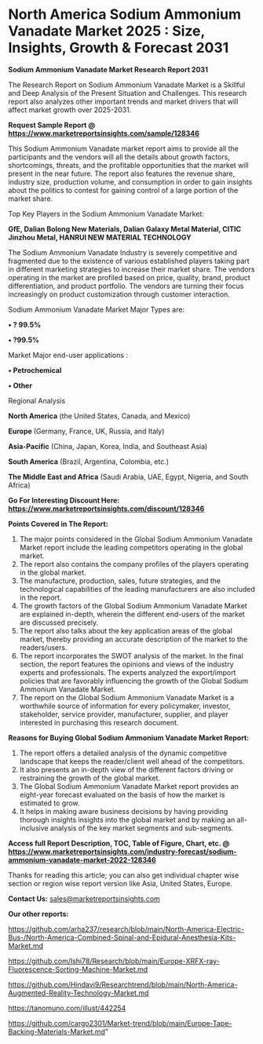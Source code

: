 # North America Sodium Ammonium Vanadate Market 2025 : Size, Insights, Growth & Forecast 2031

<strong>Sodium Ammonium Vanadate Market Research Report 2031</strong>

The Research Report on Sodium Ammonium Vanadate Market is a Skillful and Deep Analysis of the Present Situation and Challenges. This research report also analyzes other important trends and market drivers that will affect market growth over 2025-2031.

<strong>Request Sample Report @ <a href=https://www.marketreportsinsights.com/sample/128346>https://www.marketreportsinsights.com/sample/128346</a></strong>

This Sodium Ammonium Vanadate market report aims to provide all the participants and the vendors will all the details about growth factors, shortcomings, threats, and the profitable opportunities that the market will present in the near future. The report also features the revenue share, industry size, production volume, and consumption in order to gain insights about the politics to contest for gaining control of a large portion of the market share.

Top Key Players in the Sodium Ammonium Vanadate Market:

<strong>GfE, Dalian Bolong New Materials, Dalian Galaxy Metal Material, CITIC Jinzhou Metal, HANRUI NEW MATERIAL TECHNOLOGY</strong>

The Sodium Ammonium Vanadate Industry is severely competitive and fragmented due to the existence of various established players taking part in different marketing strategies to increase their market share. The vendors operating in the market are profiled based on price, quality, brand, product differentiation, and product portfolio. The vendors are turning their focus increasingly on product customization through customer interaction.

Sodium Ammonium Vanadate Market Major Types are:

<strong>• ? 99.5%

• ?99.5%</strong>

Market Major end-user applications :

<strong>• Petrochemical

• Other</strong>

Regional Analysis

</u><strong><b>North America</b></strong> (the United States, Canada, and Mexico)

<strong><b>Europe </b></strong>(Germany, France, UK, Russia, and Italy)

<strong><b>Asia-Pacific</b></strong> (China, Japan, Korea, India, and Southeast Asia)

<strong><b>South America</b></strong> (Brazil, Argentina, Colombia, etc.)

<strong><b>The Middle East and Africa</b></strong> (Saudi Arabia, UAE, Egypt, Nigeria, and South Africa)

<strong>Go For Interesting Discount Here: <a href=https://www.marketreportsinsights.com/discount/128346>https://www.marketreportsinsights.com/discount/128346</a></strong>

<strong>Points Covered in The Report:</strong>
<ol>
  <li>The major points considered in the Global Sodium Ammonium Vanadate Market report include the leading competitors operating in the global market.</li>
  <li>The report also contains the company profiles of the players operating in the global market.</li>
  <li>The manufacture, production, sales, future strategies, and the technological capabilities of the leading manufacturers are also included in the report.</li>
  <li>The growth factors of the Global Sodium Ammonium Vanadate Market are explained in-depth, wherein the different end-users of the market are discussed precisely.</li>
  <li>The report also talks about the key application areas of the global market, thereby providing an accurate description of the market to the readers/users.</li>
  <li>The report incorporates the SWOT analysis of the market. In the final section, the report features the opinions and views of the industry experts and professionals. The experts analyzed the export/import policies that are favorably influencing the growth of the Global Sodium Ammonium Vanadate Market.</li>
  <li>The report on the Global Sodium Ammonium Vanadate Market is a worthwhile source of information for every policymaker, investor, stakeholder, service provider, manufacturer, supplier, and player interested in purchasing this research document.</li>
</ol>
<strong>Reasons for Buying Global Sodium Ammonium Vanadate Market Report:</strong>

<ol>
  <li>The report offers a detailed analysis of the dynamic competitive landscape that keeps the reader/client well ahead of the competitors.</li>
  <li>It also presents an in-depth view of the different factors driving or restraining the growth of the global market.</li>
  <li>The Global Sodium Ammonium Vanadate Market report provides an eight-year forecast evaluated on the basis of how the market is estimated to grow.</li>
  <li>It helps in making aware business decisions by having providing thorough insights insights into the global market and by making an all-inclusive analysis of the key market segments and sub-segments.</li>
</ol>
<strong>Access full Report Description, TOC, Table of Figure, Chart, etc. @ <a href=https://www.marketreportsinsights.com/industry-forecast/sodium-ammonium-vanadate-market-2022-128346>https://www.marketreportsinsights.com/industry-forecast/sodium-ammonium-vanadate-market-2022-128346</a></strong>


Thanks for reading this article; you can also get individual chapter wise section or region wise report version like Asia, United States, Europe.

<strong>Contact Us:</strong>
sales@marketreportsinsights.com

<strong>Our other reports:</strong>

<a href=https://github.com/arha237/research/blob/main/North-America-Electric-Bus-/North-America-Combined-Spinal-and-Epidural-Anesthesia-Kits-Market.md>https://github.com/arha237/research/blob/main/North-America-Electric-Bus-/North-America-Combined-Spinal-and-Epidural-Anesthesia-Kits-Market.md</a>

<a href=https://github.com/Ishi78/Research/blob/main/Europe-XRFX-ray-Fluorescence-Sorting-Machine-Market.md>https://github.com/Ishi78/Research/blob/main/Europe-XRFX-ray-Fluorescence-Sorting-Machine-Market.md</a>

<a href=https://github.com/Hindavi9/Researchtrend/blob/main/North-America-Augmented-Reality-Technology-Market.md>https://github.com/Hindavi9/Researchtrend/blob/main/North-America-Augmented-Reality-Technology-Market.md</a>

<a href=https://tanomuno.com/illust/442254>https://tanomuno.com/illust/442254</a>

<a href=https://github.com/cargo2301/Market-trend/blob/main/Europe-Tape-Backing-Materials-Market.md>https://github.com/cargo2301/Market-trend/blob/main/Europe-Tape-Backing-Materials-Market.md</a>"
